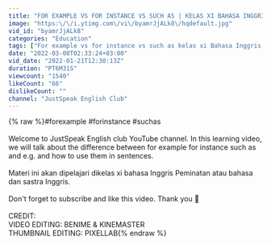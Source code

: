 ```yaml
---
title: "FOR EXAMPLE VS FOR INSTANCE VS SUCH AS | KELAS XI BAHASA INGGRIS PEMINATAN"
image: "https:\/\/i.ytimg.com\/vi\/byamrJjALk8\/hqdefault.jpg"
vid_id: "byamrJjALk8"
categories: "Education"
tags: ["For example vs for instance vs such as kelas xi Bahasa Inggris Peminatan","for example vs for instance vs such as vs eg","the difference between for example and for instance"]
date: "2022-03-08T02:33:24+03:00"
vid_date: "2022-01-21T12:30:13Z"
duration: "PT6M31S"
viewcount: "1540"
likeCount: "66"
dislikeCount: ""
channel: "JustSpeak English Club"
---
```

{% raw %}#forexample #forinstance #suchas<br /><br />Welcome to JustSpeak English club YouTube channel. In this learning video, we will talk about the difference between for example for instance such as and e.g. and how to use them in sentences. <br /><br />Materi ini akan dipelajari dikelas xi bahasa Inggris Peminatan atau bahasa dan sastra Inggris. <br /><br />Don't forget to subscribe and like this video. Thank you 🙏<br /><br />CREDIT:<br />VIDEO EDITING: BENIME &amp; KINEMASTER<br />THUMBNAIL EDITING: PIXELLAB{% endraw %}
